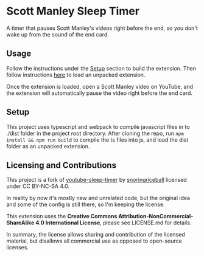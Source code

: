 # Scott Manley Sleep Timer

A timer that pauses Scott Manley's videos right before the end, so you don't wake up from the sound of the end card.

## Usage

Follow the instructions under the [Setup](#setup) section to build the extension.
Then follow instructions [here](https://developer.chrome.com/docs/extensions/mv3/getstarted/#unpacked) to load an unpacked extension.

Once the extension is loaded, open a Scott Manley video on YouTube, and the extension will automatically pause the video right before the end card.

## Setup

This project uses typescript and webpack to compile javascript files in to ./dist folder in the project root directory. 
After cloning the repo, run `npm install && npm run build` to compile the ts files into js, and load the dist folder as an unpacked extension.


## Licensing and Contributions

This project is a fork of [youtube-sleep-timer](https://github.com/snoringriceball/youtube-sleep-timer) by [snoringriceball](https://github.com/snoringriceball) licensed under CC BY-NC-SA 4.0.

In reality by now it's mostly new and unrelated code, but the original idea and some of the config is still there, so I'm keeping the license.

This extension uses the **Creative Commons Attribution-NonCommercial-ShareAlike 4.0 International License**, please see LICENSE.md for details.

In summary, the license allows sharing and contribution of the licensed material, but disallows all commercial use as opposed to open-source licenses.